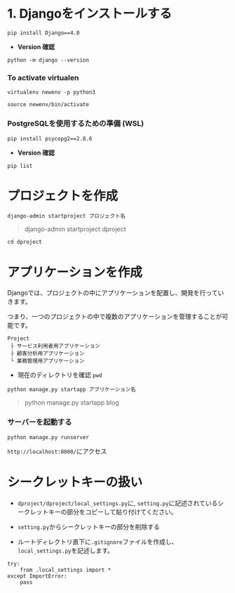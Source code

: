# 1. Djangoをインストールする

```
pip install Django==4.0  
```

- **Version 確認**

```
python -m django --version
```

### To activate virtualen

`virtualenv newenv -p python3`

`source newenv/bin/activate`

### PostgreSQLを使用するための準備 (WSL)

`pip install psycopg2==2.8.6`

- **Version 確認**

`pip list`

# プロジェクトを作成

`django-admin startproject プロジェクト名`
>django-admin startproject dproject

`cd dproject`

# アプリケーションを作成

Djangoでは、プロジェクトの中にアプリケーションを配置し、開発を行っていきます。

つまり、一つのプロジェクトの中で複数のアプリケーションを管理することが可能です。

``` 
Project
 ├ サービス利用者用アプリケーション
 ├ 顧客分析用アプリケーション
 └ 業務管理用アプリケーション
 ```
 
 - 現在のディレクトリを確認 `pwd`

`python manage.py startapp アプリケーション名`
>python manage.py startapp blog

### サーバーを起動する

`python manage.py runserver`

`http://localhost:8000/`にアクセス

# シークレットキーの扱い

- `dproject/dproject/local_settings.py`に, `setting.py`に記述されているシークレットキーの部分をコピーして貼り付けてください。

- `setting.py`からシークレットキーの部分を削除する

- ルートディレクトリ直下に`.gitignore`ファイルを作成し、`local_settings.py`を記述します。

```[setting.py]
try:
    from .local_settings import *
except ImportError:
    pass
```

